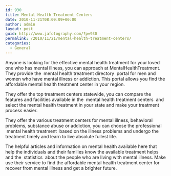 ```yaml
---
id: 930
title: Mental Health Treatment Centers
date: 2010-11-21T08:09:09+00:00
author: admin
layout: post
guid: http://www.jafotography.com/?p=930
permalink: /2010/11/21/mental-health-treatment-centers/
categories:
  - General
---
```

Anyone is looking for the effective mental health treatment for your loved one who has mental illness, you can approach at MentalHealthTreatment. They provide the &nbsp;mental health treatment directory&nbsp; portal for men and women who have mental illness or addiction. This portal allows you find the affordable mental health treatment center in your region.

They offer the top treatment centers statewide, you can compare the features and facilities available in the &nbsp;mental health treatment centers&nbsp; and select the mental health treatment in your state and make your treatment process easier.

They offer the various treatment centers for mental illness, behavioral problems, substance abuse or addiction, you can choose the professional &nbsp;mental health treatment&nbsp; based on the illness problems and undergo the treatment timely and learn to live absolute fullest life.

The helpful articles and information on mental health available here that help the individuals and their families know the available treatment helps and the &nbsp;statistics&nbsp; about the people who are living with mental illness. Make use their service to find the affordable mental health treatment center for recover from mental illness and get a brighter future.